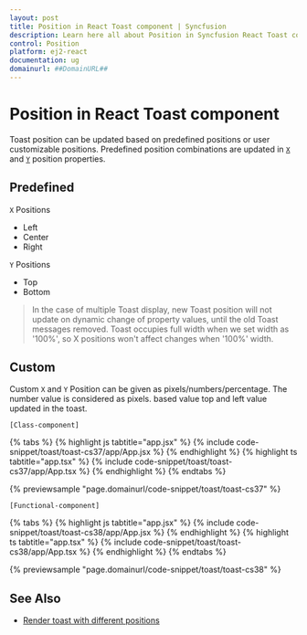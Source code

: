 ```yaml
---
layout: post
title: Position in React Toast component | Syncfusion
description: Learn here all about Position in Syncfusion React Toast component of Syncfusion Essential JS 2 and more.
control: Position 
platform: ej2-react
documentation: ug
domainurl: ##DomainURL##
---
```


# Position in React Toast component

Toast position can be updated based on predefined positions or user customizable positions. Predefined position combinations are updated in [`X`](https://ej2.syncfusion.com/react/documentation/api/toast/toastPositionModel/#x) and [`Y`](https://ej2.syncfusion.com/react/documentation/api/toast/toastPositionModel/#y) position properties.

## Predefined

`X` Positions

* Left
* Center
* Right

`Y` Positions

* Top
* Bottom

> In the case of multiple Toast display, new Toast position will not update on dynamic change of property values, until the old Toast messages removed.
> Toast occupies full width when we set width as '100%', so X positions won't affect changes when '100%' width.

## Custom

Custom `X` and `Y` Position can be given as pixels/numbers/percentage. The number value is considered as pixels. based value top and left value updated in the toast.

`[Class-component]`

{% tabs %}
{% highlight js tabtitle="app.jsx" %}
{% include code-snippet/toast/toast-cs37/app/App.jsx %}
{% endhighlight %}
{% highlight ts tabtitle="app.tsx" %}
{% include code-snippet/toast/toast-cs37/app/App.tsx %}
{% endhighlight %}
{% endtabs %}

 {% previewsample "page.domainurl/code-snippet/toast/toast-cs37" %}

`[Functional-component]`

{% tabs %}
{% highlight js tabtitle="app.jsx" %}
{% include code-snippet/toast/toast-cs38/app/App.jsx %}
{% endhighlight %}
{% highlight ts tabtitle="app.tsx" %}
{% include code-snippet/toast/toast-cs38/app/App.tsx %}
{% endhighlight %}
{% endtabs %}

 {% previewsample "page.domainurl/code-snippet/toast/toast-cs38" %}

## See Also

* [Render toast with different positions](./how-to/show-multiple-toasts-in-various-positions/)